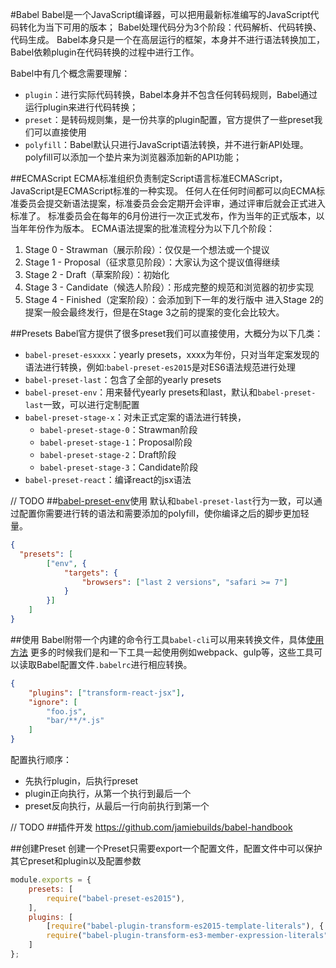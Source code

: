 #Babel
Babel是一个JavaScript编译器，可以把用最新标准编写的JavaScript代码转化为当下可用的版本；
Babel处理代码分为3个阶段：代码解析、代码转换、代码生成。
Babel本身只是一个在高层运行的框架，本身并不进行语法转换加工，Babel依赖plugin在代码转换的过程中进行工作。

Babel中有几个概念需要理解：
+ `plugin`：进行实际代码转换，Babel本身并不包含任何转码规则，Babel通过运行plugin来进行代码转换；
+ `preset`：是转码规则集，是一份共享的plugin配置，官方提供了一些preset我们可以直接使用
+ `polyfill`：Babel默认只进行JavaScript语法转换，并不进行新API处理。polyfill可以添加一个垫片来为浏览器添加新的API功能；

##ECMAScript
ECMA标准组织负责制定Script语言标准ECMAScript，JavaScript是ECMAScript标准的一种实现。
任何人在任何时间都可以向ECMA标准委员会提交新语法提案，标准委员会会定期开会评审，通过评审后就会正式进入标准了。
标准委员会在每年的6月份进行一次正式发布，作为当年的正式版本，以当年年份作为版本。
ECMA语法提案的批准流程分为以下几个阶段：
1. Stage 0 - Strawman（展示阶段）：仅仅是一个想法或一个提议
2. Stage 1 - Proposal（征求意见阶段）：大家认为这个提议值得继续
3. Stage 2 - Draft（草案阶段）：初始化
4. Stage 3 - Candidate（候选人阶段）：形成完整的规范和浏览器的初步实现
5. Stage 4 - Finished（定案阶段）：会添加到下一年的发行版中
进入Stage 2的提案一般会最终发行，但是在Stage 3之前的提案的变化会比较大。

##Presets
Babel官方提供了很多preset我们可以直接使用，大概分为以下几类：
+ `babel-preset-esxxxx`：yearly presets，xxxx为年份，只对当年定案发现的语法进行转换，例如:`babel-preset-es2015`是对ES6语法规范进行处理
+ `babel-preset-last`：包含了全部的yearly presets 
+ `babel-preset-env`：用来替代yearly presets和last，默认和`babel-preset-last`一致，可以进行定制配置
+ `babel-preset-stage-x`：对未正式定案的语法进行转换，
	* `babel-preset-stage-0`：Strawman阶段
	* `babel-preset-stage-1`：Proposal阶段
	* `babel-preset-stage-2`：Draft阶段
	* `babel-preset-stage-3`：Candidate阶段
+ `babel-preset-react`：编译react的jsx语法

// TODO
##[babel-preset-env](https://babeljs.io/docs/en/babel-preset-env)使用
默认和`babel-preset-last`行为一致，可以通过配置你需要进行转的语法和需要添加的polyfill，使你编译之后的脚步更加轻量。
``` JSON
{
  "presets": [
		["env", {
			"targets": {
				"browsers": ["last 2 versions", "safari >= 7"]
			}
		}]
  	]
}
```


##使用
Babel附带一个内建的命令行工具`babel-cli`可以用来转换文件，具体[使用方法](https://babeljs.io/docs/en/babel-cli)
更多的时候我们是和一下工具一起使用例如webpack、gulp等，这些工具可以读取Babel配置文件`.babelrc`进行相应转换。
``` JSON
{
	"plugins": ["transform-react-jsx"],
  	"ignore": [
		"foo.js",
    	"bar/**/*.js"
  	]
}
```

配置执行顺序：
+ 先执行plugin，后执行preset
+ plugin正向执行，从第一个执行到最后一个
+ preset反向执行，从最后一行向前执行到第一个

// TODO
##插件开发
https://github.com/jamiebuilds/babel-handbook

##创建Preset
创建一个Preset只需要export一个配置文件，配置文件中可以保护其它preset和plugin以及配置参数
``` JavaScript
module.exports = {
  	presets: [
    	require("babel-preset-es2015"),
  	],
  	plugins: [
    	[require("babel-plugin-transform-es2015-template-literals"), { spec: true }],
    	require("babel-plugin-transform-es3-member-expression-literals"),
  	]
};
```


